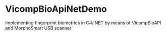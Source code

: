 # VicompBioApiNetDemo
Implementing fingerprint biometrics in C#/.NET by means of VicompBioAPI and MorphoSmart USB scanner

